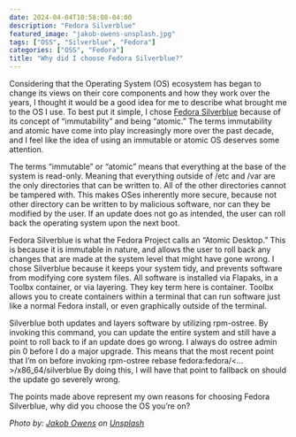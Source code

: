```yaml
---
date: 2024-04-04T10:58:08-04:00
description: "Fedora Silverblue"
featured_image: "jakob-owens-unsplash.jpg"
tags: ["OSS", "Silverblue", "Fedora"]
categories: ["OSS", "Fedora"]
title: "Why did I choose Fedora Silverblue?"
---
```


Considering that the Operating System (OS) ecosystem has began to change its views on their core components and how they work over the years, I thought it would be a good idea for me to describe what brought me to the OS I use. To best put it simple, I chose [Fedora Silverblue](https://fedoraproject.org/atomic-desktops/silverblue/) because of its concept of “immutability” and being “atomic.” The terms immutability and atomic have come into play increasingly more over the past decade, and I feel like the idea of using an immutable or atomic OS deserves some attention.

The terms “immutable” or “atomic” means that everything at the base of the system is read-only. Meaning that everything outside of /etc and /var are the only directories that can be written to. All of the other directories cannot be tampered with. This makes OSes inherently more secure, because not other directory can be written to by malicious software, nor can they be modified by the user. If an update does not go as intended, the user can roll back the operating system upon the next boot.

Fedora Silverblue is what the Fedora Project calls an “Atomic Desktop.” This is because it is immutable in nature, and allows the user to roll back any changes that are made at the system level that might have gone wrong. I chose Silverblue because it keeps your system tidy, and prevents software from modifying core system files. All software is installed via Flapaks, in a Toolbx container, or via layering. They key term here is container. Toolbx allows you to create containers within a terminal that can run software just like a normal Fedora install, or even graphically outside of the terminal.

Silverblue both updates and layers software by utilizing rpm-ostree. By invoking this command, you can update the entire system and still have a point to roll back to if an update does go wrong. I always do ostree admin pin 0 before I do a major upgrade. This means that the most recent point that I’m on before invoking rpm-ostree rebase fedora:fedora/<…>/x86_64/silverblue By doing this, I will have that point to fallback on should the update go severely wrong.

The points made above represent my own reasons for choosing Fedora Silverblue, why did you choose the OS you’re on?

_Photo by: [Jakob Owens](https://unsplash.com/@jakobowens1) on [Unsplash](https://unsplash.com/)_
